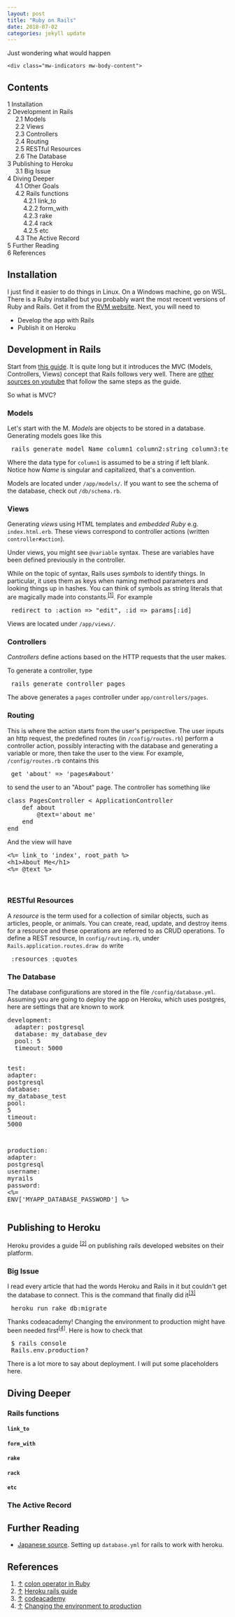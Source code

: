```yaml
---
layout: post
title: "Ruby on Rails"
date: 2018-07-02
categories: jekyll update
---
```


Just wondering what would happen


<html class="client-nojs" lang="en" dir="ltr">
<head>
<meta charset="UTF-8"/>
<script>document.documentElement.className="client-js";RLCONF={"wgCanonicalNamespace":"","wgCanonicalSpecialPageName":!1,"wgNamespaceNumber":0,"wgPageName":"ROR","wgTitle":"ROR","wgCurRevisionId":222,"wgRevisionId":222,"wgArticleId":53,"wgIsArticle":!0,"wgIsRedirect":!1,"wgAction":"view","wgUserName":null,"wgUserGroups":["*"],"wgCategories":[],"wgBreakFrames":!1,"wgPageContentLanguage":"en","wgPageContentModel":"wikitext","wgSeparatorTransformTable":["",""],"wgDigitTransformTable":["",""],"wgDefaultDateFormat":"dmy","wgMonthNames":["","January","February","March","April","May","June","July","August","September","October","November","December"],"wgMonthNamesShort":["","Jan","Feb","Mar","Apr","May","Jun","Jul","Aug","Sep","Oct","Nov","Dec"],"wgRelevantPageName":"ROR","wgRelevantArticleId":53,"wgRequestId":"ea0d45fdcf11b7a1cefce053","wgCSPNonce":!1,"wgIsProbablyEditable":!0,"wgRelevantPageIsProbablyEditable":!0,"wgRestrictionEdit":[],"wgRestrictionMove":[],"wgMediaViewerOnClick"
:!0,"wgMediaViewerEnabledByDefault":!0,"wgPageFormsTargetName":null,"wgPageFormsAutocompleteValues":[],"wgPageFormsAutocompleteOnAllChars":!1,"wgPageFormsFieldProperties":[],"wgPageFormsCargoFields":[],"wgPageFormsDependentFields":[],"wgPageFormsCalendarValues":[],"wgPageFormsCalendarParams":[],"wgPageFormsCalendarHTML":null,"wgPageFormsGridValues":[],"wgPageFormsGridParams":[],"wgPageFormsContLangYes":null,"wgPageFormsContLangNo":null,"wgPageFormsContLangMonths":[],"wgPageFormsHeightForMinimizingInstances":800,"wgPageFormsShowOnSelect":[],"wgPageFormsScriptPath":"/extensions/PageForms","edgValues":null,"wgPageFormsEDSettings":null,"wgAmericanDates":!1,"wgULSAcceptLanguageList":["en-us","en"],"wgULSCurrentAutonym":"English"};RLSTATE={"site.styles":"ready","noscript":"ready","user.styles":"ready","user":"ready","user.options":"ready","user.tokens":"loading","ext.cite.styles":"ready","ext.pygments":"ready","mediawiki.legacy.shared":"ready","mediawiki.legacy.commonPrint":"ready"
,"mediawiki.toc.styles":"ready","ext.uls.pt":"ready","mediawiki.skinning.interface":"ready","skins.vector.styles":"ready"};RLPAGEMODULES=["ext.cite.ux-enhancements","site","mediawiki.page.startup","mediawiki.page.ready","mediawiki.toc","mediawiki.searchSuggest","ext.uls.interface","skins.vector.js"];</script>
<script>(RLQ=window.RLQ||[]).push(function(){mw.loader.implement("user.tokens@tffin",function($,jQuery,require,module){/*@nomin*/mw.user.tokens.set({"editToken":"+\\","patrolToken":"+\\","watchToken":"+\\","csrfToken":"+\\"});
});});</script>
<link rel="stylesheet" href="/load.php?lang=en&amp;modules=ext.cite.styles%7Cext.pygments%7Cext.uls.pt%7Cmediawiki.legacy.commonPrint%2Cshared%7Cmediawiki.skinning.interface%7Cmediawiki.toc.styles%7Cskins.vector.styles&amp;only=styles&amp;printable=1&amp;skin=vector"/>
<script async="" src="/load.php?lang=en&amp;modules=startup&amp;only=scripts&amp;printable=1&amp;raw=1&amp;skin=vector"></script>
<meta name="ResourceLoaderDynamicStyles" content=""/>
<link rel="stylesheet" href="/load.php?lang=en&amp;modules=site.styles&amp;only=styles&amp;printable=1&amp;skin=vector"/>
<meta name="generator" content="MediaWiki 1.34.0"/>
<meta name="robots" content="noindex,follow"/>
<link rel="alternate" type="application/x-wiki" title="Edit" href="/index.php?title=ROR&amp;action=edit"/>
<link rel="edit" title="Edit" href="/index.php?title=ROR&amp;action=edit"/>
<link rel="shortcut icon" href="/favicon.ico"/>
<link rel="search" type="application/opensearchdescription+xml" href="/opensearch_desc.php" title="Azizopedia (en)"/>
<link rel="EditURI" type="application/rsd+xml" href="/api.php?action=rsd"/>
<link rel="alternate" type="application/atom+xml" title="Azizopedia Atom feed" href="/index.php?title=Special:RecentChanges&amp;feed=atom"/>
<!--[if lt IE 9]><script src="/resources/lib/html5shiv/html5shiv.js"></script><![endif]-->
</head>
<body class="mediawiki ltr sitedir-ltr mw-hide-empty-elt ns-0 ns-subject mw-editable page-ROR rootpage-ROR skin-vector action-view">
<div id="mw-page-base" class="noprint"></div>
<div id="mw-head-base" class="noprint"></div>
<div id="content" class="mw-body" role="main">
	<a id="top"></a>
	
	<div class="mw-indicators mw-body-content">
</div>

<div id="toc" class="toc"><input type="checkbox" role="button" id="toctogglecheckbox" class="toctogglecheckbox" style="display:none" /><div class="toctitle" lang="en" dir="ltr"><h2>Contents</h2><span class="toctogglespan"><label class="toctogglelabel" for="toctogglecheckbox"></label></span></div>
<ul>
<li class="toclevel-1 tocsection-1"><a href="#Installation"><span class="tocnumber">1</span> <span class="toctext">Installation</span></a></li>
<li class="toclevel-1 tocsection-2"><a href="#Development_in_Rails"><span class="tocnumber">2</span> <span class="toctext">Development in Rails</span></a>
<ul>
<li class="toclevel-2 tocsection-3"><a href="#Models"><span class="tocnumber">2.1</span> <span class="toctext">Models</span></a></li>
<li class="toclevel-2 tocsection-4"><a href="#Views"><span class="tocnumber">2.2</span> <span class="toctext">Views</span></a></li>
<li class="toclevel-2 tocsection-5"><a href="#Controllers"><span class="tocnumber">2.3</span> <span class="toctext">Controllers</span></a></li>
<li class="toclevel-2 tocsection-6"><a href="#Routing"><span class="tocnumber">2.4</span> <span class="toctext">Routing</span></a></li>
<li class="toclevel-2 tocsection-7"><a href="#RESTful_Resources"><span class="tocnumber">2.5</span> <span class="toctext">RESTful Resources</span></a></li>
<li class="toclevel-2 tocsection-8"><a href="#The_Database"><span class="tocnumber">2.6</span> <span class="toctext">The Database</span></a></li>
</ul>
</li>
<li class="toclevel-1 tocsection-9"><a href="#Publishing_to_Heroku"><span class="tocnumber">3</span> <span class="toctext">Publishing to Heroku</span></a>
<ul>
<li class="toclevel-2 tocsection-10"><a href="#Big_Issue"><span class="tocnumber">3.1</span> <span class="toctext">Big Issue</span></a></li>
</ul>
</li>
<li class="toclevel-1 tocsection-11"><a href="#Diving_Deeper"><span class="tocnumber">4</span> <span class="toctext">Diving Deeper</span></a>
<ul>
<li class="toclevel-2 tocsection-12"><a href="#Other_Goals"><span class="tocnumber">4.1</span> <span class="toctext">Other Goals</span></a></li>
<li class="toclevel-2 tocsection-13"><a href="#Rails_functions"><span class="tocnumber">4.2</span> <span class="toctext">Rails functions</span></a>
<ul>
<li class="toclevel-3 tocsection-14"><a href="#link_to"><span class="tocnumber">4.2.1</span> <span class="toctext">link_to</span></a></li>
<li class="toclevel-3 tocsection-15"><a href="#form_with"><span class="tocnumber">4.2.2</span> <span class="toctext">form_with</span></a></li>
<li class="toclevel-3 tocsection-16"><a href="#rake"><span class="tocnumber">4.2.3</span> <span class="toctext">rake</span></a></li>
<li class="toclevel-3 tocsection-17"><a href="#rack"><span class="tocnumber">4.2.4</span> <span class="toctext">rack</span></a></li>
<li class="toclevel-3 tocsection-18"><a href="#etc"><span class="tocnumber">4.2.5</span> <span class="toctext">etc</span></a></li>
</ul>
</li>
<li class="toclevel-2 tocsection-19"><a href="#The_Active_Record"><span class="tocnumber">4.3</span> <span class="toctext">The Active Record</span></a></li>
</ul>
</li>
<li class="toclevel-1 tocsection-20"><a href="#Further_Reading"><span class="tocnumber">5</span> <span class="toctext">Further Reading</span></a></li>
<li class="toclevel-1 tocsection-21"><a href="#References"><span class="tocnumber">6</span> <span class="toctext">References</span></a></li>
</ul>
</div>

<h2><span class="mw-headline" id="Installation">Installation</span></h2>
<p>I just find it easier to do things in Linux. On a Windows machine, go on WSL. There is a Ruby installed but you probably want the most recent versions of Ruby and Rails. Get it from the <a rel="nofollow" class="external text" href="https://rvm.io/">RVM website</a>. Next, you will need to
</p>
<ul><li>Develop the app with Rails</li>
<li>Publish it on Heroku</li></ul>
<h2><span class="mw-headline" id="Development_in_Rails">Development in Rails</span></h2>
<p>Start from <a rel="nofollow" class="external text" href="https://guides.rubyonrails.org/getting_started.html">this guide</a>. It is quite long but it introduces the MVC (Models, Controllers, Views) concept that Rails follows very well. There are <a rel="nofollow" class="external text" href="https://www.youtube.com/watch?v=pPy0GQJLZUM">other sources on youtube</a> that follow the same steps as the guide.
</p><p>So what is MVC?
</p>
<h3><span class="mw-headline" id="Models">Models</span></h3>
<p>Let's start with the M. <i>Models</i> are objects to be stored in a database. Generating models goes like this
</p>
<pre> rails generate model Name column1 column2:string column3:text etc
</pre>
<p>Where the data type for <code>column1</code> is assumed to be a string if left blank. Notice how <i>Name</i> is singular and capitalized, that's a convention.
</p><p>Models are located under <code>/app/models/</code>. If you want to see the schema of the database, check out <code>/db/schema.rb</code>.
</p>
<h3><span class="mw-headline" id="Views">Views</span></h3>
<p>Generating <i>views</i> using HTML templates and <i>embedded Ruby</i> e.g. <code>index.html.erb</code>. These views correspond to controller actions (written <code>controller#action</code>).
</p><p>Under views, you might see <code>@variable</code> syntax. These are variables have been defined previously in the controller. 
</p><p>While on the topic of syntax, Rails uses <i>symbols</i> to identify things. In particular, it uses them as keys when naming method parameters and looking things up in hashes. You can think of symbols as string literals that are magically made into constants.<sup id="cite_ref-1" class="reference"><a href="#cite_note-1">&#91;1&#93;</a></sup>. For example
</p>
<pre> redirect_to :action =&gt; "edit", :id =&gt; params[:id]
</pre>
<p>Views are located under <code>/app/views/</code>. 
</p>
<h3><span class="mw-headline" id="Controllers">Controllers</span></h3>
<p><i>Controllers</i> define actions based on the HTTP requests that the user makes. 
</p><p>To generate a controller, type
</p>
<pre> rails generate controller pages
</pre>
<p>The above generates a <code>pages</code> controller under <code>app/controllers/pages</code>. 
</p>
<h3><span class="mw-headline" id="Routing">Routing</span></h3>
<p>This is where the action starts from the user's perspective. The user inputs an http request, the predefined routes (in <code>/config/routes.rb</code>) perform a controller action, possibly interacting with the database and generating a variable or more, then take the user to the view. For example, <code>/config/routes.rb</code> contains this
</p>
<pre> get 'about' =&gt; 'pages#about'
</pre>
<p>to send the user to an "About" page. The controller has something like
</p>
<div class="mw-highlight mw-content-ltr" dir="ltr"><pre><span></span><span class="k">class</span> <span class="nc">PagesController</span> <span class="o">&lt;</span> <span class="no">ApplicationController</span>
	<span class="k">def</span> <span class="nf">about</span>
		<span class="vi">@text</span><span class="o">=</span><span class="s1">&#39;about me&#39;</span>
	<span class="k">end</span>
<span class="k">end</span>
</pre></div>
<p>And the view will have
</p>
<div class="mw-highlight mw-content-ltr" dir="ltr"><pre><span></span><span class="cp">&lt;%=</span> <span class="n">link_to</span> <span class="s1">&#39;index&#39;</span><span class="p">,</span> <span class="n">root_path</span> <span class="cp">%&gt;</span><span class="x"></span>
<span class="x">&lt;h1&gt;About Me&lt;/h1&gt;</span>
<span class="cp">&lt;%=</span> <span class="vi">@text</span> <span class="cp">%&gt;</span><span class="x"></span>
</pre></div>
<p><br />
</p>
<h3><span class="mw-headline" id="RESTful_Resources">RESTful Resources</span></h3>
<p>A <i>resource</i> is the term used for a collection of similar objects, such as articles, people, or animals. You can create, read, update, and destroy items for a resource and these operations are referred to as CRUD operations. To define a REST resource, In <code>config/routing.rb</code>, under <code>Rails.application.routes.draw do</code> write
</p>
<pre> :resources :quotes
</pre>
<h3><span class="mw-headline" id="The_Database">The Database</span></h3>
<p>The database configurations are stored in the file <code>/config/database.yml</code>. Assuming you are going to deploy the app on Heroku, which uses postgres, here are settings that are known to work
</p>
<div class="mw-highlight mw-content-ltr" dir="ltr"><pre><span></span><span class="l l-Scalar l-Scalar-Plain">development</span><span class="p p-Indicator">:</span>
  <span class="l l-Scalar l-Scalar-Plain">adapter</span><span class="p p-Indicator">:</span> <span class="l l-Scalar l-Scalar-Plain">postgresql</span>
  <span class="l l-Scalar l-Scalar-Plain">database</span><span class="p p-Indicator">:</span> <span class="l l-Scalar l-Scalar-Plain">my_database_dev</span>
  <span class="l l-Scalar l-Scalar-Plain">pool</span><span class="p p-Indicator">:</span> <span class="l l-Scalar l-Scalar-Plain">5</span>
  <span class="l l-Scalar l-Scalar-Plain">timeout</span><span class="p p-Indicator">:</span> <span class="l l-Scalar l-Scalar-Plain">5000</span>

<span class="l l-Scalar l-Scalar-Plain">test</span><span class="p p-Indicator">:</span>
  <span class="l l-Scalar l-Scalar-Plain">adapter</span><span class="p p-Indicator">:</span> <span class="l l-Scalar l-Scalar-Plain">postgresql</span>
  <span class="l l-Scalar l-Scalar-Plain">database</span><span class="p p-Indicator">:</span> <span class="l l-Scalar l-Scalar-Plain">my_database_test</span>
  <span class="l l-Scalar l-Scalar-Plain">pool</span><span class="p p-Indicator">:</span> <span class="l l-Scalar l-Scalar-Plain">5</span>
  <span class="l l-Scalar l-Scalar-Plain">timeout</span><span class="p p-Indicator">:</span> <span class="l l-Scalar l-Scalar-Plain">5000</span>

<span class="l l-Scalar l-Scalar-Plain">production</span><span class="p p-Indicator">:</span>
  <span class="l l-Scalar l-Scalar-Plain">adapter</span><span class="p p-Indicator">:</span> <span class="l l-Scalar l-Scalar-Plain">postgresql</span>
  <span class="l l-Scalar l-Scalar-Plain">username</span><span class="p p-Indicator">:</span> <span class="l l-Scalar l-Scalar-Plain">myrails</span>
  <span class="l l-Scalar l-Scalar-Plain">password</span><span class="p p-Indicator">:</span> <span class="l l-Scalar l-Scalar-Plain">&lt;%= ENV[&#39;MYAPP_DATABASE_PASSWORD&#39;] %&gt;</span>
</pre></div>
<h2><span class="mw-headline" id="Publishing_to_Heroku">Publishing to Heroku</span></h2>
<p>Heroku provides a guide <sup id="cite_ref-2" class="reference"><a href="#cite_note-2">&#91;2&#93;</a></sup> on publishing rails developed websites on their platform.
</p>
<h3><span class="mw-headline" id="Big_Issue">Big Issue</span></h3>
<p>I read every article that had the words Heroku and Rails in it but couldn't get the database to connect. This is the command that finally did it<sup id="cite_ref-3" class="reference"><a href="#cite_note-3">&#91;3&#93;</a></sup> 
</p>
<pre> heroku run rake db:migrate
</pre>
<p>Thanks codeacademy! Changing the environment to production might have been needed first<sup id="cite_ref-4" class="reference"><a href="#cite_note-4">&#91;4&#93;</a></sup>. Here is how to check that
</p>
<pre> $ rails console
 Rails.env.production?
</pre>
<p>There is a lot more to say about deployment. I will put some placeholders here.
</p>
<h2><span class="mw-headline" id="Diving_Deeper">Diving Deeper</span></h2>
<h3><span class="mw-headline" id="Rails_functions">Rails functions</span></h3>
<h4><span class="mw-headline" id="link_to"><code>link_to</code></span></h4>
<h4><span class="mw-headline" id="form_with"><code>form_with</code></span></h4>
<h4><span class="mw-headline" id="rake"><code>rake</code></span></h4>
<h4><span class="mw-headline" id="rack"><code>rack</code></span></h4>
<h4><span class="mw-headline" id="etc"><code>etc</code></span></h4>
<h3><span class="mw-headline" id="The_Active_Record">The Active Record</span></h3>
<h2><span class="mw-headline" id="Further_Reading">Further Reading</span></h2>
<ul><li><a rel="nofollow" class="external text" href="https://qiita.com/NaokiIshimura/items/550ca82e8e57aaea5582">Japanese source</a>. Setting up <code>database.yml</code> for rails to work with heroku.</li></ul>
<h2><span class="mw-headline" id="References">References</span></h2>
<div class="mw-references-wrap"><ol class="references">
<li id="cite_note-1"><span class="mw-cite-backlink"><a href="#cite_ref-1">↑</a></span> <span class="reference-text"><a rel="nofollow" class="external text" href="https://stackoverflow.com/questions/6337897/what-is-the-colon-operator-in-ruby">colon operator in Ruby</a></span>
</li>
<li id="cite_note-2"><span class="mw-cite-backlink"><a href="#cite_ref-2">↑</a></span> <span class="reference-text"><a rel="nofollow" class="external text" href="https://devcenter.heroku.com/articles/sqlite3">Heroku rails guide</a></span>
</li>
<li id="cite_note-3"><span class="mw-cite-backlink"><a href="#cite_ref-3">↑</a></span> <span class="reference-text"><a rel="nofollow" class="external text" href="https://www.codecademy.com/articles/deploy-rails-to-heroku">codeacademy</a></span>
</li>
<li id="cite_note-4"><span class="mw-cite-backlink"><a href="#cite_ref-4">↑</a></span> <span class="reference-text"><a rel="nofollow" class="external text" href="https://stackoverflow.com/questions/1949229/change-a-rails-application-to-production#3894485">Changing the environment to production</a></span>
</li>
</ol></div>
<!-- 
NewPP limit report
Cached time: 20200503051028
Cache expiry: 86400
Dynamic content: false
Complications: []
CPU time usage: 0.096 seconds
Real time usage: 0.917 seconds
Preprocessor visited node count: 122/1000000
Preprocessor generated node count: 0/1000000
Post‐expand include size: 0/2097152 bytes
Template argument size: 0/2097152 bytes
Highest expansion depth: 2/40
Expensive parser function count: 0/100
Unstrip recursion depth: 0/20
Unstrip post‐expand size: 4574/5000000 bytes
-->
<!--
Transclusion expansion time report (%,ms,calls,template)
100.00%    0.000      1 -total
-->

<!-- Saved in parser cache with key dav12ukc5aa3g2-mediawiki-:pcache:idhash:53-0!canonical and timestamp 20200503051027 and revision id 222
 -->


<script>(RLQ=window.RLQ||[]).push(function(){mw.config.set({"wgPageParseReport":{"limitreport":{"cputime":"0.096","walltime":"0.917","ppvisitednodes":{"value":122,"limit":1000000},"ppgeneratednodes":{"value":0,"limit":1000000},"postexpandincludesize":{"value":0,"limit":2097152},"templateargumentsize":{"value":0,"limit":2097152},"expansiondepth":{"value":2,"limit":40},"expensivefunctioncount":{"value":0,"limit":100},"unstrip-depth":{"value":0,"limit":20},"unstrip-size":{"value":4574,"limit":5000000},"timingprofile":["100.00%    0.000      1 -total"]},"cachereport":{"timestamp":"20200503051028","ttl":86400,"transientcontent":false}}});mw.config.set({"wgBackendResponseTime":253});});</script>